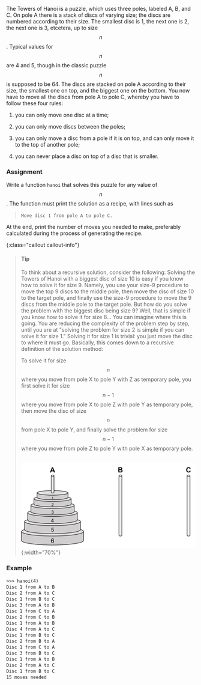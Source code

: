 The Towers of Hanoi is a puzzle, which uses
three poles, labeled A, B, and C. On pole A there is a stack of discs of
varying size; the discs are numbered according to their size. The
smallest disc is 1, the next one is 2, the next one is 3, etcetera, up
to size $$n$$. Typical values for $$n$$ are 4 and 5, though in the classic
puzzle $$n$$ is supposed to be 64. The discs are stacked on pole A
according to their size, the smallest one on top, and the biggest one on
the bottom. You now have to move all the discs from pole A to pole C,
whereby you have to follow these four rules:
 
1. you can only move one disc at a time;

2. you can only move discs between the poles;

3. you can only move a disc from a pole if it is on top, and can only move it to the top of another pole;

4. you can never place a disc on top of a disc that is smaller.

### Assignment

Write a function `hanoi` that solves this puzzle for any
value of $$n$$. The function must print the solution as a recipe, with lines such as 

> `Move disc 1 from pole A to pole C.` 

At the end, print the
number of moves you needed to make, preferably calculated during the
process of generating the recipe.

{:class="callout callout-info"}
> #### Tip
> To think about a recursive solution, consider the following: Solving the
> Towers of Hanoi with a biggest disc of size 10 is easy if you know how
> to solve it for size 9. Namely, you use your size-9 procedure to move
> the top 9 discs to the middle pole, then move the disc of size 10 to the
> target pole, and finally use the size-9 procedure to move the 9 discs
> from the middle pole to the target pole. But how do you solve the
> problem with the biggest disc being size 9? Well, that is simple if you
> know how to solve it for size 8… You can imagine where this is going.
> You are reducing the complexity of the problem step by step, until you
> are at "solving the problem for size 2 is simple if you can solve it for
> size 1." Solving it for size 1 is trivial: you just move the disc to
> where it must go. Basically, this comes down to a recursive definition
> of the solution method:
> 
> To solve it for size $$n$$ where you move from pole X to pole Y with Z as
> temporary pole, you first solve it for size $$n - 1$$ where you move from
> pole X to pole Z with pole Y as temporary pole, then move the disc of
> size $$n$$ from pole X to pole Y, and finally solve the problem for size
> $$n - 1$$ where you move from pole Z to pole Y with pole X as temporary
> pole.  
>
> ![hanoi](media/hanoi.png "hanoi"){:width="70%"}

### Example

```console?lang=python&prompt=>>>
>>> hanoi(4)
Disc 1 from A to B
Disc 2 from A to C
Disc 1 from B to C
Disc 3 from A to B
Disc 1 from C to A
Disc 2 from C to B
Disc 1 from A to B
Disc 4 from A to C
Disc 1 from B to C
Disc 2 from B to A
Disc 1 from C to A
Disc 3 from B to C
Disc 1 from A to B
Disc 2 from A to C
Disc 1 from B to C
15 moves needed
```
